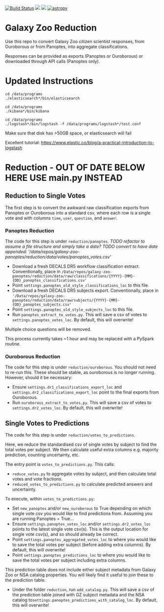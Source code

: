 [![Build Status](https://travis-ci.com/zooniverse/galaxy-zoo-panoptes.svg?token=GRsVDxkp9sFdzVbTHFVT&branch=master)](https://travis-ci.com/zooniverse/galaxy-zoo-panoptes)
<a href="https://codeclimate.com/repos/5ad86e7c56b0a20294008bc3/maintainability"><img src="https://api.codeclimate.com/v1/badges/8bc2a1735eb224ae42c3/maintainability" /></a>
<a href="https://codeclimate.com/repos/5ad86e7c56b0a20294008bc3/test_coverage"><img src="https://api.codeclimate.com/v1/badges/8bc2a1735eb224ae42c3/test_coverage" /></a>
[![astropy](http://img.shields.io/badge/powered%20by-AstroPy-orange.svg?style=flat)](http://www.astropy.org/)

# Galaxy Zoo Reduction

Use this repo to convert Galaxy Zoo citizen scientist responses, from Ouroborous or from Panoptes, into aggregate classifications.

Responses can be provided as exports (Panoptes or Ouroborous) or downloaded through API calls (Panoptes only).

# Updated Instructions

    cd /data/programs
    ./elasticsearch*/bin/elasticsearch

    cd /data/programs
    ./kibana*/bin/kibana

    cd /data/programs
    ./logstash*/bin/logstash -f /data/programs/logstash*/test.conf

Make sure that disk has >50GB space, or elasticsearch will fail

Excellent tutorial: https://www.elastic.co/blog/a-practical-introduction-to-logstash

# Reduction - OUT OF DATE BELOW HERE USE main.py INSTEAD

## Reduction to Single Votes

The first step is to convert the awkward raw classification exports from Panoptes or Ouroborous into a standard csv, where each row is a single vote and with columns `time`, `user`, `question`, and `answer`.

### Panoptes Reduction

The code for this step is under `reduction/panoptes`.
*TODO refactor to assume a file structure and simply take a date?*
*TODO convert to have date appended: '/data/repos/galaxy-zoo-panoptes/reduction/data/votes/panoptes_votes.csv'*

- Download a fresh DECALS DR5 workflow classification extract. Conventionally, place in `/Data/repos/galaxy-zoo-panoptes/reduction/data/raw/classifications/{YYYY}-{MM}-{DD}_panoptes_classifications.csv'`
- Point `settings.panoptes_old_style_classifications_loc` to this file.
- Download a fresh DECALS DR5 subjects export. Conventionally, place in `'/Data/repos/galaxy-zoo-panoptes/reduction/data/raw/subjects/{YYYY}-{MM}-{DD}_panoptes_subjects.csv'`
- Point `settings.panoptes_old_style_subjects_loc` to this file.
- Run `panoptes_extract_to_votes.py`. This will save a csv of votes to `settings.panoptes_votes_loc`. By default, this will overwrite!

Multiple choice questions will be removed.

This process currently takes ~1 hour and may be replaced with a PySpark routine.

### Ouroborous Reduction

The code for this step is under `reduction/ouroborous`.
You should not need to re-run this. These should be stable, as ouroborous is no longer running. However, should it be necessary:
- Ensure `settings.dr1_classifications_export_loc` and `settings.dr2_classifications_export_loc` point to the final exports from Ouroborous. 
- Run `ouroborous_extract_to_votes.py`. This will save a csv of votes to `settings.dr2_votes_loc`. By default, this will overwrite!

## Single Votes to Predictions

The code for this step is under `reduction/votes_to_predictions`.

Here, we reduce the standardised csv of single votes by subject to find the total votes per subject.
We then calculate useful extra columns e.g. majority prediction, counting uncertainty, etc.

The entry point is `votes_to_predictions.py`. This calls:
- `reduce_votes.py` to aggregate votes by subject, and then calculate total votes and vote fractions.
- `reduced_votes_to_predictions.py` to calculate predicted answers and uncertainty.

To execute, within `votes_to_predictions.py`:
- Set `new_panoptes` and/or `new_ouroborous` to True depending on which single vote csv you would like to find predictions from.
Assuming you are running Panoptes = True...
- Ensure `settings.panoptes_votes_loc` and/or `settings.dr2_votes_loc` points to the latest single vote csv(s). This is the output location for single vote csv(s), and so should already be correct.
- Point `settings.panoptes_aggregated_votes_loc` to where you would like to save the total votes per subject (before adding extra columns). By default, this will overwrite!
- Point `settings.panoptes_predictions_loc` to where you would like to save the total votes per subject including extra columns. 

This prediction table does not include either subject metadata from Galaxy Zoo or NSA catalog properties.
You will likely find it useful to join these to the prediction table.
- Under the folder `reduction`, run `add_catalog.py`. This will save a csv of the prediction table joined with GZ subject metadata and the NSA catalog to`settings.panoptes_predictions_with_catalog_loc`. By default, this will overwrite!
